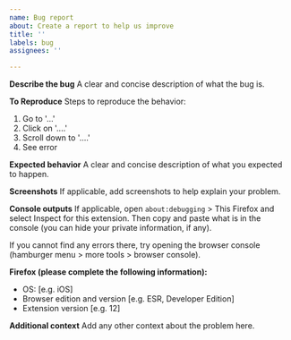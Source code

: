 ```yaml
---
name: Bug report
about: Create a report to help us improve
title: ''
labels: bug
assignees: ''

---
```


**Describe the bug**
A clear and concise description of what the bug is.

**To Reproduce**
Steps to reproduce the behavior:

1. Go to '...'
2. Click on '....'
3. Scroll down to '....'
4. See error

**Expected behavior**
A clear and concise description of what you expected to happen.

**Screenshots**
If applicable, add screenshots to help explain your problem.

**Console outputs**
If applicable, open `about:debugging` > This Firefox and select Inspect for this extension. Then copy and paste what is in the console (you can hide your private information, if any).

If you cannot find any errors there, try opening the browser console (hamburger menu > more tools > browser console).

**Firefox (please complete the following information):**

 - OS: [e.g. iOS]
 - Browser edition and version [e.g. ESR, Developer Edition]
 - Extension version [e.g. 12]

**Additional context**
Add any other context about the problem here.
